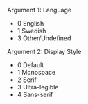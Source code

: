 Argument 1: Language
- 0 English
- 1 Swedish
- 3 Other/Undefined

Argument 2: Display Style
- 0 Default
- 1 Monospace
- 2 Serif
- 3 Ultra-legible
- 4 Sans-serif
